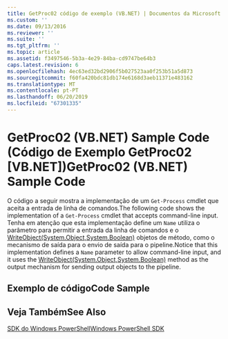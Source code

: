```yaml
---
title: GetProc02 código de exemplo (VB.NET) | Documentos da Microsoft
ms.custom: ''
ms.date: 09/13/2016
ms.reviewer: ''
ms.suite: ''
ms.tgt_pltfrm: ''
ms.topic: article
ms.assetid: f3497546-5b3a-4e29-84ba-cd9747be64b3
caps.latest.revision: 6
ms.openlocfilehash: 4ec63ed32bd2906f5b027523aa0f253b51a5d873
ms.sourcegitcommit: f60fa420bdc81db174e6168d3aeb11371e483162
ms.translationtype: MT
ms.contentlocale: pt-PT
ms.lasthandoff: 06/20/2019
ms.locfileid: "67301335"
---
```

# <a name="getproc02-vbnet-sample-code"></a><span data-ttu-id="bf797-102">GetProc02 (VB.NET) Sample Code (Código de Exemplo GetProc02 [VB.NET])</span><span class="sxs-lookup"><span data-stu-id="bf797-102">GetProc02 (VB.NET) Sample Code</span></span>

<span data-ttu-id="bf797-103">O código a seguir mostra a implementação de um `Get-Process` cmdlet que aceita a entrada de linha de comandos.</span><span class="sxs-lookup"><span data-stu-id="bf797-103">The following code shows the implementation of a `Get-Process` cmdlet that accepts command-line input.</span></span> <span data-ttu-id="bf797-104">Tenha em atenção que esta implementação define um `Name` utiliza o parâmetro para permitir a entrada da linha de comandos e o [WriteObject(System.Object,System.Boolean)](/dotnet/api/system.management.automation.cmdlet.writeobject?view=pscore-6.2.0#System_Management_Automation_Cmdlet_WriteObject_System_Object_System_Boolean_) objetos de método, como o mecanismo de saída para o envio de saída para o pipeline.</span><span class="sxs-lookup"><span data-stu-id="bf797-104">Notice that this implementation defines a `Name` parameter to allow command-line input, and it uses the [WriteObject(System.Object,System.Boolean)](/dotnet/api/system.management.automation.cmdlet.writeobject?view=pscore-6.2.0#System_Management_Automation_Cmdlet_WriteObject_System_Object_System_Boolean_) method as the output mechanism for sending output objects to the pipeline.</span></span>

## <a name="code-sample"></a><span data-ttu-id="bf797-105">Exemplo de código</span><span class="sxs-lookup"><span data-stu-id="bf797-105">Code Sample</span></span>

<!-- TODO!!!: review snippet reference  [!CODE [Msh_samplesgetproc02#getproc02vball](Msh_samplesgetproc02#getproc02vball)]  -->

## <a name="see-also"></a><span data-ttu-id="bf797-106">Veja Também</span><span class="sxs-lookup"><span data-stu-id="bf797-106">See Also</span></span>

[<span data-ttu-id="bf797-107">SDK do Windows PowerShell</span><span class="sxs-lookup"><span data-stu-id="bf797-107">Windows PowerShell SDK</span></span>](../windows-powershell-reference.md)
